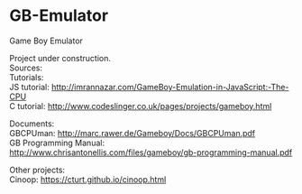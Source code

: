 # GB-Emulator
Game Boy Emulator

Project under construction.  
Sources:  
Tutorials:  
JS tutorial: http://imrannazar.com/GameBoy-Emulation-in-JavaScript:-The-CPU  
C tutorial: http://www.codeslinger.co.uk/pages/projects/gameboy.html  

Documents:  
GBCPUman: http://marc.rawer.de/Gameboy/Docs/GBCPUman.pdf  
GB Programming Manual: http://www.chrisantonellis.com/files/gameboy/gb-programming-manual.pdf  

Other projects:  
Cinoop: https://cturt.github.io/cinoop.html
